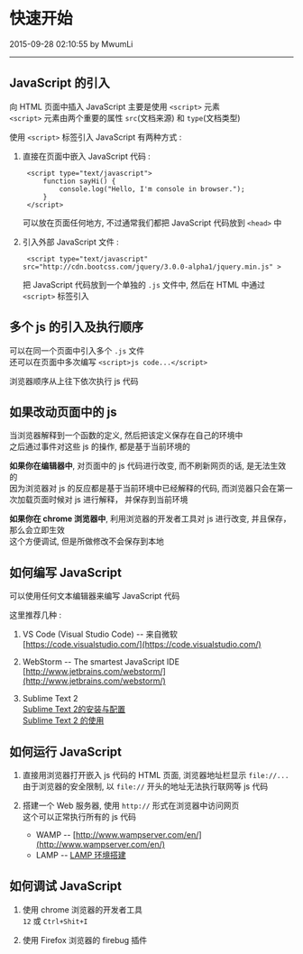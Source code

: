 # 快速开始

2015-09-28 02:10:55 by MwumLi

---

## JavaScript 的引入  

向 HTML 页面中插入 JavaScript 主要是使用 `<script>` 元素  
`<script>` 元素由两个重要的属性 `src`(文档来源) 和 `type`(文档类型)  

使用 `<script>` 标签引入 JavaScript 有两种方式 :  

1. 直接在页面中嵌入 JavaScript 代码 :  

		<script type="text/javascript">
		    function sayHi() {
			    console.log("Hello, I'm console in browser.");
			}
		</script>
  
   可以放在页面任何地方, 不过通常我们都把 JavaScript 代码放到 `<head>` 中  

2. 引入外部 JavaScript 文件 :  

		<script type="text/javascript" src="http://cdn.bootcss.com/jquery/3.0.0-alpha1/jquery.min.js" >

   把 JavaScript 代码放到一个单独的 `.js` 文件中, 然后在 HTML 中通过 `<script>` 标签引入  

## 多个 js 的引入及执行顺序 

可以在同一个页面中引入多个 `.js` 文件  
还可以在页面中多次编写 `<script>js code...</script>`  

浏览器顺序从上往下依次执行 js 代码  

## 如果改动页面中的 js


当浏览器解释到一个函数的定义, 然后把该定义保存在自己的环境中  
之后通过事件对这些 js 的操作, 都是基于当前环境的  

**如果你在编辑器中**, 对页面中的 js 代码进行改变, 而不刷新网页的话, 是无法生效的  
因为浏览器对 js 的反应都是基于当前环境中已经解释的代码, 而浏览器只会在第一次加载页面时候对 js 进行解释， 并保存到当前环境  

**如果你在 chrome 浏览器中**, 利用浏览器的开发者工具对 js 进行改变, 并且保存， 那么会立即生效  
这个方便调试, 但是所做修改不会保存到本地  

## 如何编写 JavaScript  

可以使用任何文本编辑器来编写 JavaScript 代码  

这里推荐几种 :  

1. VS Code (Visual Studio Code) -- 来自微软
   [https://code.visualstudio.com/](https://code.visualstudio.com/)

2. WebStorm -- The smartest JavaScript IDE
   [http://www.jetbrains.com/webstorm/](http://www.jetbrains.com/webstorm/)

3. Sublime Text 2  
   [Sublime Text 2的安装与配置](http://www.ifmicro.com/st2-install-config/)  
   [Sublime Text 2 的使用](http://www.ifmicro.com/st2-some-usage/)  

## 如何运行 JavaScript

1. 直接用浏览器打开嵌入 js 代码的 HTML 页面, 浏览器地址栏显示 `file://...`  
   由于浏览器的安全限制, 以 `file://` 开头的地址无法执行联网等 js 代码  

2. 搭建一个 Web 服务器, 使用 `http://` 形式在浏览器中访问网页  
   这个可以正常执行所有的 js 代码  
   * WAMP -- [http://www.wampserver.com/en/](http://www.wampserver.com/en/)
   * LAMP -- [LAMP 环境搭建](http://www.ifmicro.com/lamp-build/)

## 如何调试 JavaScript

1. 使用 chrome 浏览器的开发者工具  
   `12` 或 `Ctrl+Shit+I`  

2. 使用 Firefox 浏览器的 firebug 插件  

